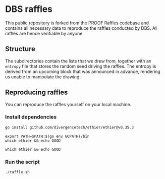 # DBS raffles

This public repository is forked from the PROOF Raffles codebase and contains all necessary data to reproduce the raffles conducted by DBS.
All raffles are hence verifiable by anyone.

## Structure

The subdirectories contain the lists that we drew from, together with an `entropy` file that stores the random seed driving the raffles.
The entropy is derived from an upcoming block that was announced in advance, rendering us unable to manipulate the drawing.

## Reproducing raffles

You can reproduce the raffles yourself on your local machine.

### Install dependencies

```bash
go install github.com/divergencetech/ethier/ethier@v0.35.3
```

```on a mac so you can run ethier from anywhere
export PATH=$PATH:$(go env GOPATH)/bin
which ethier && echo GOOD
```

```then confirm, if not GOOD then something went wrong
which ethier && echo GOOD
```

### Run the script

```bash
./raffle.sh
```
